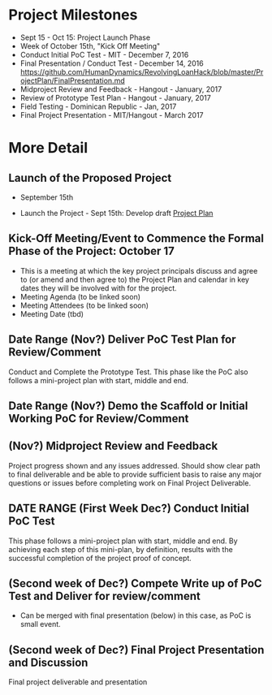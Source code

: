 
# Project Milestones
* Sept 15 - Oct 15: Project Launch Phase 
* Week of October 15th, "Kick Off Meeting"
* Conduct Initial PoC Test - MIT - December 7, 2016
* Final Presentation / Conduct Test - December 14, 2016 https://github.com/HumanDynamics/RevolvingLoanHack/blob/master/ProjectPlan/FinalPresentation.md
* Midproject Review and Feedback - Hangout - January, 2017
* Review of Prototype Test Plan - Hangout - January, 2017
* Field Testing - Dominican Republic - Jan, 2017
* Final Project Presentation - MIT/Hangout - March 2017

# More Detail

## Launch of the Proposed Project
* September 15th 

* Launch the Project - Sept 15th: Develop draft [Project Plan](https://github.com/HumanDynamics/RevolvingLoanHack/blob/master/ProjectPlan/ProjectPlan.md)

## Kick-Off Meeting/Event to Commence the Formal Phase of the Project: October 17
* This is a meeting at which the key project principals discuss and agree to (or amend and then agree to) the Project Plan and calendar in key dates they will be involved with for the project. 
* Meeting Agenda (to be linked soon)
* Meeting Attendees (to be linked soon)
* Meeting Date (tbd)

## Date Range (Nov?) Deliver PoC Test Plan for Review/Comment
Conduct and Complete the Prototype Test. This phase like the PoC also follows a mini-project plan with start, middle and end.

## Date Range (Nov?) Demo the Scaffold or Initial Working PoC for Review/Comment

## (Nov?) Midproject Review and Feedback
Project progress shown and any issues addressed. Should show clear path to final deliverable and be able to provide sufficient basis to raise any major questions or issues before completing work on Final Project Deliverable. 

## DATE RANGE (First Week Dec?) Conduct Initial PoC Test

This phase follows a mini-project plan with start, middle and end. By achieving each step of this mini-plan, by definition, results with the successful completion of the project proof of concept.

## (Second week of Dec?) Compete Write up of PoC Test and Deliver for review/comment

* Can be merged with final presentation (below) in this case, as PoC is small event. 

## (Second week of Dec?) Final Project Presentation and Discussion
Final project deliverable and presentation 
